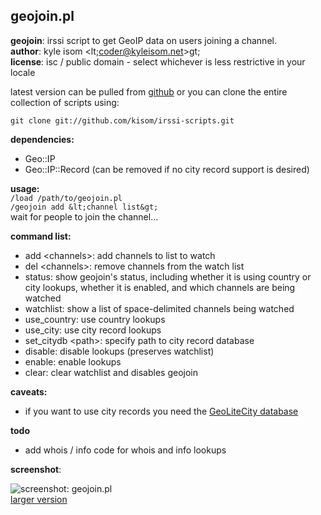 geojoin.pl
----------

**geojoin**: irssi script to get GeoIP data on users joining a channel.     
**author**: kyle isom <lt;coder@kyleisom.net>gt;     
**license**: isc / public domain - select whichever is less restrictive in your 
locale    

latest version can be pulled from 
[github](https://github.com/kisom/irssi-scripts/tree/master/geojoin)
or you can clone the entire collection of scripts using:    

`git clone git://github.com/kisom/irssi-scripts.git`


**dependencies:**
* Geo::IP
* Geo::IP::Record (can be removed if no city record support is desired)


**usage:**   
`/load /path/to/geojoin.pl`    
`/geojoin add &lt;channel list&gt;`    
wait for people to join the channel...    


**command list:**
* add &lt;channels&gt;: add channels to list to watch
* del &lt;channels&gt;: remove channels from the watch list
* status: show geojoin's status, including whether it is using country or city 
lookups, whether it is enabled, and which channels are being watched
* watchlist: show a list of space-delimited channels being watched
* use_country: use country lookups
* use_city: use city record lookups
* set_citydb &lt;path&gt;: specify path to city record database    
* disable: disable lookups (preserves watchlist)
* enable: enable lookups
* clear: clear watchlist and disables geojoin


**caveats:**
* if you want to use city records you need the 
[GeoLiteCity database](http://geolite.maxmind.com/download/geoip/database/GeoLiteCity.dat.gz)


**todo**
* add whois / info code for whois and info lookups


**screenshot**:

![screenshot: geojoin.pl](/images/screenshots/irssi-geojoin_small.png)    
[larger version](/images/screenshots/irssi-geojoin.png)   
